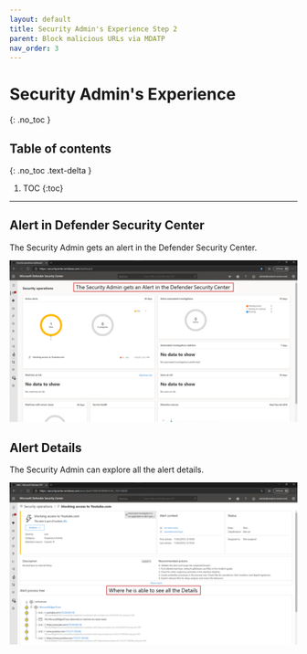 ```yaml
---
layout: default
title: Security Admin's Experience Step 2
parent: Block malicious URLs via MDATP
nav_order: 3
---
```


# Security Admin's Experience
{: .no_toc }

## Table of contents
{: .no_toc .text-delta }

1. TOC
{:toc}

---

## Alert in Defender Security Center

The Security Admin gets an alert in the Defender Security Center.

![](/assets/images/scenario10/Scenario10_10.PNG "Alert in Defender Security Center")

## Alert Details

The Security Admin can explore all the alert details.

![](/assets/images/scenario10/Scenario10_11.PNG "Alert Details")